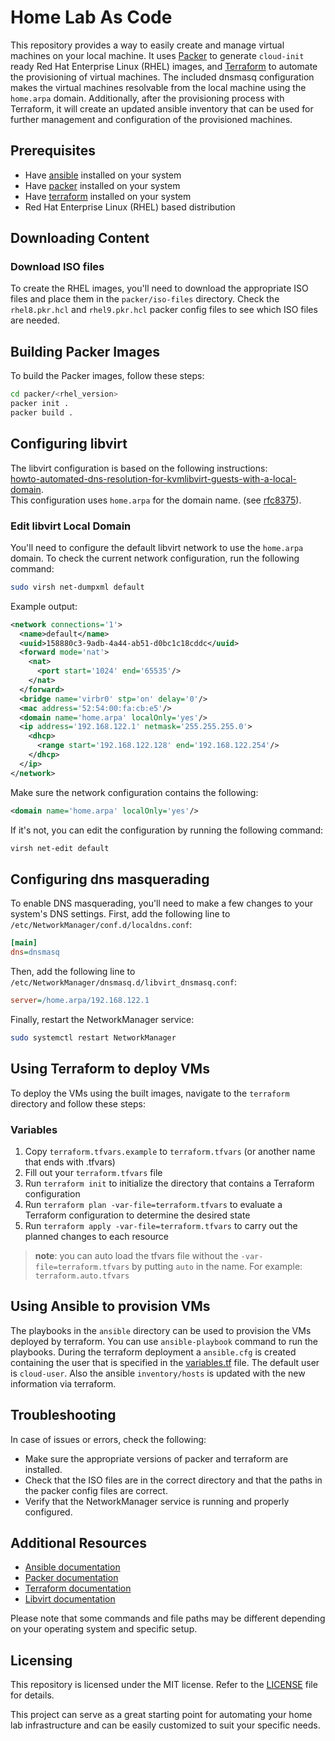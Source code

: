 # Home Lab As Code

This repository provides a way to easily create and manage virtual machines on your local machine.
It uses [Packer](https://www.packer.io/) to generate `cloud-init` ready Red Hat Enterprise Linux (RHEL) images, and [Terraform](https://www.terraform.io/) to automate the provisioning of virtual machines.
The included dnsmasq configuration makes the virtual machines resolvable from the local machine using the `home.arpa` domain.
Additionally, after the provisioning process with Terraform, it will create an updated ansible inventory that can be used for further management and configuration of the provisioned machines.

## Prerequisites

- Have [ansible](https://www.ansible.com/) installed on your system
- Have [packer](https://www.packer.io/) installed on your system
- Have [terraform](https://www.terraform.io/) installed on your system
- Red Hat Enterprise Linux (RHEL) based distribution

## Downloading Content

### Download ISO files

To create the RHEL images, you'll need to download the appropriate ISO files and place them in the `packer/iso-files` directory. Check the `rhel8.pkr.hcl` and `rhel9.pkr.hcl` packer config files to see which ISO files are needed.

## Building Packer Images

To build the Packer images, follow these steps:

``` bash
cd packer/<rhel_version>
packer init .
packer build .
```

## Configuring libvirt

The libvirt configuration is based on the following instructions:  
[howto-automated-dns-resolution-for-kvmlibvirt-guests-with-a-local-domain](https://liquidat.wordpress.com/2017/03/03/howto-automated-dns-resolution-for-kvmlibvirt-guests-with-a-local-domain/).  
This configuration uses `home.arpa` for the domain name. (see [rfc8375](https://datatracker.ietf.org/doc/html/rfc8375)).

### Edit libvirt Local Domain

You'll need to configure the default libvirt network to use the `home.arpa` domain. To check the current network configuration, run the following command:

``` bash
sudo virsh net-dumpxml default
```

Example output:

``` xml
<network connections='1'>
  <name>default</name>
  <uuid>158880c3-9adb-4a44-ab51-d0bc1c18cddc</uuid>
  <forward mode='nat'>
    <nat>
      <port start='1024' end='65535'/>
    </nat>
  </forward>
  <bridge name='virbr0' stp='on' delay='0'/>
  <mac address='52:54:00:fa:cb:e5'/>
  <domain name='home.arpa' localOnly='yes'/>
  <ip address='192.168.122.1' netmask='255.255.255.0'>
    <dhcp>
      <range start='192.168.122.128' end='192.168.122.254'/>
    </dhcp>
  </ip>
</network>
```

Make sure the network configuration contains the following:

``` xml
<domain name='home.arpa' localOnly='yes'/>
```

If it's not, you can edit the configuration by running the following command:

``` bash
virsh net-edit default
```

## Configuring dns masquerading

To enable DNS masquerading, you'll need to make a few changes to your system's DNS settings. First, add the following line to `/etc/NetworkManager/conf.d/localdns.conf`:

``` ini
[main]
dns=dnsmasq
```

Then, add the following line to `/etc/NetworkManager/dnsmasq.d/libvirt_dnsmasq.conf`:

``` ini
server=/home.arpa/192.168.122.1
```

Finally, restart the NetworkManager service:

``` bash
sudo systemctl restart NetworkManager
```

## Using Terraform to deploy VMs

To deploy the VMs using the built images, navigate to the `terraform` directory and follow these steps:

### Variables

1. Copy `terraform.tfvars.example` to `terraform.tfvars` (or another name that ends with .tfvars)
2. Fill out your `terraform.tfvars` file
3. Run `terraform init` to initialize the directory that contains a Terraform configuration
4. Run `terraform plan -var-file=terraform.tfvars` to evaluate a Terraform configuration to determine the desired state
5. Run `terraform apply -var-file=terraform.tfvars` to carry out the planned changes to each resource

> **note**: you can auto load the tfvars file without the `-var-file=terraform.tfvars` by putting `auto` in the name. For example: `terraform.auto.tfvars`

## Using Ansible to provision VMs

The playbooks in the `ansible` directory can be used to provision the VMs deployed by terraform. You can use `ansible-playbook` command to run the playbooks.
During the terraform deployment a `ansible.cfg` is created containing the user that is specified in the [variables.tf](terrafrom/variables.tf) file. The default user is `cloud-user`.
Also the ansible `inventory/hosts` is updated with the new information via terraform.

## Troubleshooting

In case of issues or errors, check the following:

- Make sure the appropriate versions of packer and terraform are installed.
- Check that the ISO files are in the correct directory and that the paths in the packer config files are correct.
- Verify that the NetworkManager service is running and properly configured.

## Additional Resources

- [Ansible documentation](https://docs.ansible.com/)
- [Packer documentation](https://www.packer.io/docs)
- [Terraform documentation](https://www.terraform.io/docs/)
- [Libvirt documentation](https://libvirt.org/docs.html)

Please note that some commands and file paths may be different depending on your operating system and specific setup.

## Licensing

This repository is licensed under the MIT license. Refer to the [LICENSE](LICENSE) file for details.

This project can serve as a great starting point for automating your home lab infrastructure and can be easily customized to suit your specific needs.
